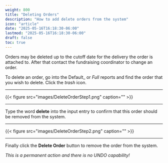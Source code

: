 ```yaml
---
weight: 800
title: "Deleting Orders"
description: "How to add delete orders from the system"
icon: "article"
date: "2025-05-16T16:18:30-06:00"
lastmod: "2025-05-16T16:18:30-06:00"
draft: false
toc: true
---
```


Orders may be deleted up to the cutoff date for the delivery the order is
attached to.  After that contact the fundraising coordinator to change an order.

To delete an order, go into the Default_ or _Full_ reports and find the order that
you wish to delete.  Click the _trash_ icon.

------------

{{< figure src="images/DeleteOrderStep1.png" caption="" >}}

------------

Type the word __delete__ into the input entry to confirm that this order should
be removed from the system.

------------

{{< figure src="images/DeleteOrderStep2.png" caption="" >}}

------------

Finally click the __Delete Order__ button to remove the order from the system.

_This is a permanent action and there is no UNDO capability!_
